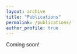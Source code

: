 ```yaml
---
layout: archive
title: "Publications"
permalink: /publications/
author_profile: true
---
```


Coming soon!
